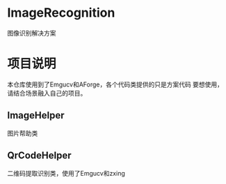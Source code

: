 # ImageRecognition
图像识别解决方案
# 项目说明
本仓库使用到了Emgucv和AForge，各个代码类提供的只是方案代码
要想使用，请结合场景融入自己的项目。
## ImageHelper   
图片帮助类

## QrCodeHelper
二维码提取识别类，使用了Emgucv和zxing
